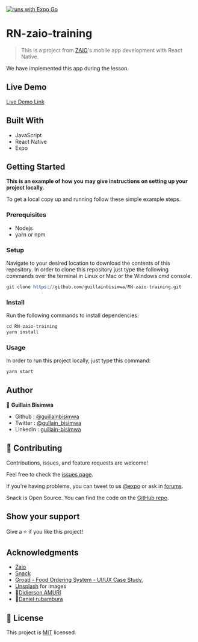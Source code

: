 [![runs with Expo Go](https://img.shields.io/badge/Runs%20with%20Expo%20Go-4630EB.svg?style=flat-square&logo=EXPO&labelColor=f3f3f3&logoColor=000)](https://expo.dev/client)

# RN-zaio-training

> This is a project from [ZAIO](https://www.zaio.io/)'s mobile app development with React Native.

We have implemented this app during the lesson.

## Live Demo

[Live Demo Link](https://youtu.be/r08cQporTbw)

## Built With

- JavaScript
- React Native
- Expo

## Getting Started

**This is an example of how you may give instructions on setting up your project locally.**

To get a local copy up and running follow these simple example steps.

### Prerequisites

- Nodejs
- yarn or npm

### Setup

Navigate to your desired location to download the contents of this repository.
In order to clone this repository just type the following commands over the terminal in Linux or Mac or the Windows cmd console.

```s
git clone https://github.com/guillainbisimwa/RN-zaio-training.git

```

### Install

Run the following commands to install dependencies:

```s
cd RN-zaio-training
yarn install

```

### Usage

In order to run this project locally, just type this command:

```s
yarn start

```

## Author

👤 **Guillain Bisimwa**

- Github : [@guillainbisimwa](https://github.com/guillainbisimwa)
- Twitter : [@gullain_bisimwa](https://twitter.com/gullain_bisimwa)
- Linkedin : [guillain-bisimwa](https://www.linkedin.com/in/guillain-bisimwa-8a8b7a7b/)

## 🤝 Contributing

Contributions, issues, and feature requests are welcome!

Feel free to check the [issues page](https://github.com/guillainbisimwa/RN-zaio-training/issues).

If you're having problems, you can tweet to us [@expo](https://twitter.com/expo) or ask in [forums](https://forums.expo.io/c/snack).

Snack is Open Source. You can find the code on the [GitHub repo](https://github.com/expo/snack).

## Show your support

Give a ⭐️ if you like this project!

## Acknowledgments

- [Zaio](https://www.zaio.io/)
- [Snack](https://snack.expo.dev/)
- [Groad - Food Ordering System - UI/UX Case Study](https://www.behance.net/gallery/92019977/Groad-Food-Ordering-System-UIUX-Case-Study),
- [Unsplash](https://unsplash.com/) for images
- 👤[Didierson AMURI](https://github.com/didiamuri)
- 👤[Daniel rubambura](https://github.com/DanielRub)

## 📝 License

This project is [MIT](./MIT.md) licensed.
